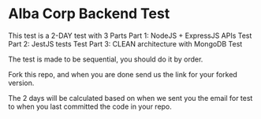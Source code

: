 # Alba Corp Backend Test

This test is a 2-DAY test with 3 Parts
Part 1: NodeJS + ExpressJS APIs Test
Part 2: JestJS tests Test
Part 3: CLEAN architecture with MongoDB Test

The test is made to be sequential, you should do it by order.

Fork this repo, and when you are done send us the link for your forked version.

The 2 days will be calculated based on when we sent you the email for test to when you last committed the code in your repo.